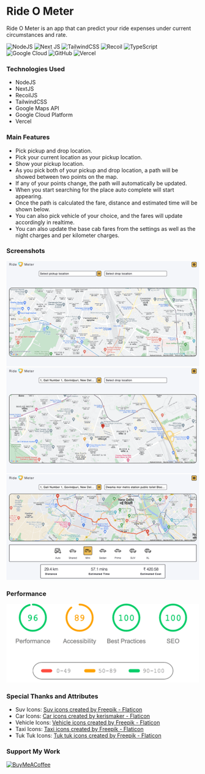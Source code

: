 # Ride O Meter

Ride O Meter is an app that can predict your ride expenses under current circumstances and rate.

![NodeJS](https://img.shields.io/badge/node.js-6DA55F?style=for-the-badge&logo=node.js&logoColor=white)
![Next JS](https://img.shields.io/badge/Next-black?style=for-the-badge&logo=next.js&logoColor=whitev)
![TailwindCSS](https://img.shields.io/badge/tailwindcss-%2338B2AC.svg?style=for-the-badge&logo=tailwind-css&logoColor=white)
![Recoil](https://img.shields.io/badge/-Recoil-%233577E5?style=for-the-badge)
![TypeScript](https://img.shields.io/badge/typescript-%23007ACC.svg?style=for-the-badge&logo=typescript&logoColor=white)
![Google Cloud](https://img.shields.io/badge/GoogleCloud-%234285F4.svg?style=for-the-badge&logo=google-cloud&logoColor=white)
![GitHub](https://img.shields.io/badge/github-%23121011.svg?style=for-the-badge&logo=github&logoColor=white)
![Vercel](https://img.shields.io/badge/vercel-%23000000.svg?style=for-the-badge&logo=vercel&logoColor=white)

### Technologies Used

- NodeJS
- NextJS
- RecoilJS
- TailwindCSS
- Google Maps API
- Google Cloud Platform
- Vercel

### Main Features

- Pick pickup and drop location.
- Pick your current location as your pickup location.
- Show your pickup location.
- As you pick both of your pickup and drop location, a path will be showed between two points on the map.
- If any of your points change, the path will automatically be updated.
- When you start searching for the place auto complete will start appearing.
- Once the path is calculated the fare, distance and estimated time will be shown below.
- You can also pick vehicle of your choice, and the fares will update accordingly in realtime.
- You can also update the base cab fares from the settings as well as the night charges and per kilometer charges.

### Screenshots

<img src="https://github.com/Ankan002/ride-o-meter/blob/main/screenshots/first-render.png" alt="" />

<img src="https://github.com/Ankan002/ride-o-meter/blob/main/screenshots/pick-current-location.png" alt="" />

<img src="https://github.com/Ankan002/ride-o-meter/blob/main/screenshots/active-map.png" alt="" />

### Performance

<img src="https://github.com/Ankan002/ride-o-meter/blob/main/screenshots/performance/performance.png" alt="" />

### Special Thanks and Attributes

- Suv Icons: [Suv icons created by Freepik - Flaticon](https://www.flaticon.com/free-icons/suv)
- Car Icons: [Car icons created by kerismaker - Flaticon](https://www.flaticon.com/free-icons/car)
- Vehicle Icons: [Vehicle icons created by Freepik - Flaticon](https://www.flaticon.com/free-icons/vehicle)
- Taxi Icons: [Taxi icons created by Freepik - Flaticon](https://www.flaticon.com/free-icons/taxi)
- Tuk Tuk Icons: [Tuk tuk icons created by Freepik - Flaticon](https://www.flaticon.com/free-icons/tuk-tuk)

### Support My Work

[![BuyMeACoffee](https://img.shields.io/badge/Buy%20Me%20a%20Coffee-ffdd00?style=for-the-badge&logo=buy-me-a-coffee&logoColor=black)](https://buymeacoffee.com/ankan002)
